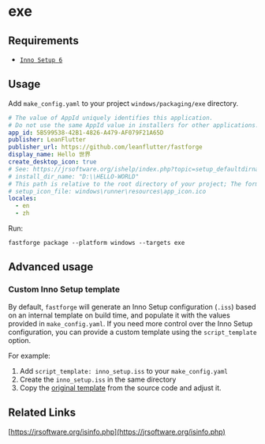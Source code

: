 # exe

## Requirements

- [`Inno Setup 6`](https://jrsoftware.org/isinfo.php)

## Usage

Add `make_config.yaml` to your project `windows/packaging/exe` directory.

```yaml
# The value of AppId uniquely identifies this application.
# Do not use the same AppId value in installers for other applications.
app_id: 5B599538-42B1-4826-A479-AF079F21A65D
publisher: LeanFlutter
publisher_url: https://github.com/leanflutter/fastforge
display_name: Hello 世界
create_desktop_icon: true
# See: https://jrsoftware.org/ishelp/index.php?topic=setup_defaultdirname
# install_dir_name: "D:\\HELLO-WORLD"
# This path is relative to the root directory of your project; The format of icon file must be ico, can not be png or others
# setup_icon_file: windows\runner\resources\app_icon.ico
locales:
  - en
  - zh
```

Run:

```
fastforge package --platform windows --targets exe
```

## Advanced usage

### Custom Inno Setup template

By default, `fastforge` will generate an Inno Setup configuration (`.iss`) based on an internal template on build time, and populate it with the values provided in `make_config.yaml`. If you need more control over the Inno Setup configuration, you can provide a custom template using the `script_template` option.

For example:

1. Add `script_template: inno_setup.iss` to your `make_config.yaml`
2. Create the `inno_setup.iss` in the same directory
3. Copy the [original template](https://github.com/leanflutter/fastforge/blob/main/packages/flutter_app_packager/lib/src/makers/exe/inno_setup/inno_setup_script.dart) from the source code and adjust it.

## Related Links

[https://jrsoftware.org/isinfo.php](https://jrsoftware.org/isinfo.php)
